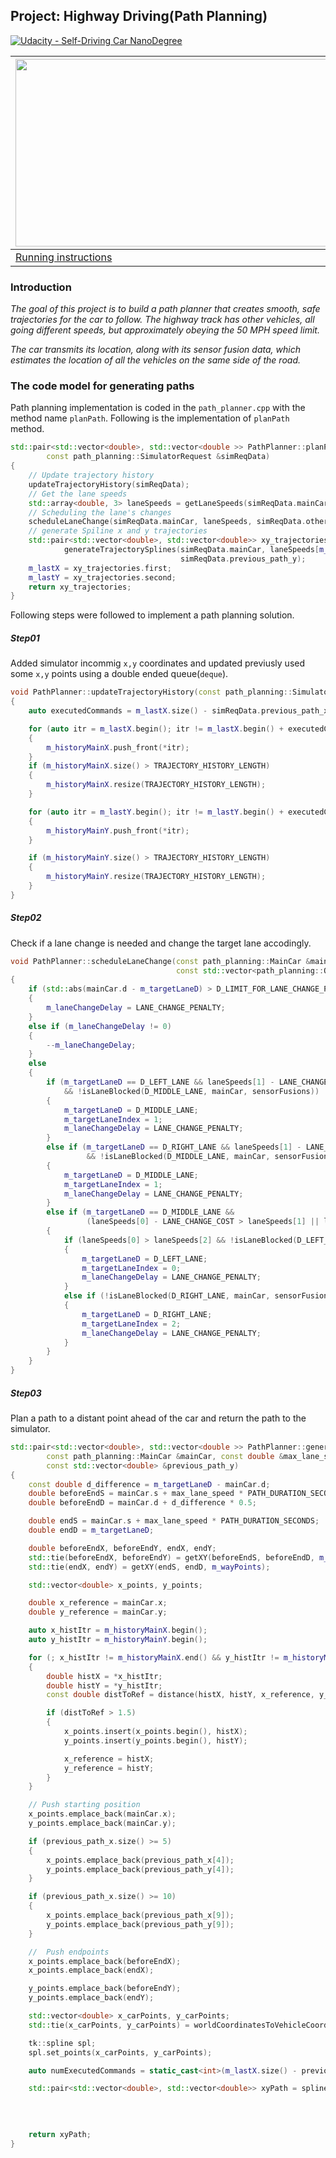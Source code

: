 Project: Highway Driving(Path Planning)
---

[![Udacity - Self-Driving Car NanoDegree](https://s3.amazonaws.com/udacity-sdc/github/shield-carnd.svg)](http://www.udacity.com/drive)

|<img src="data/images/final-output.gif" width="500" height="300" />|
|----------------------------------|
|[Running instructions](https://youtu.be/SLMwKynQ9MU) |

### Introduction
*The goal of this project is to build a path planner that creates smooth, safe trajectories for the car to follow. The highway track has other vehicles, all going different speeds, but approximately obeying the 50 MPH speed limit.*

*The car transmits its location, along with its sensor fusion data, which estimates the location of all the vehicles on the same side of the road.*

### The code model for generating paths
Path planning implementation is coded in the `path_planner.cpp` with the method name `planPath`.  Following is the implementation of `planPath` method.


```cpp
std::pair<std::vector<double>, std::vector<double >> PathPlanner::planPath(
        const path_planning::SimulatorRequest &simReqData)
{
    // Update trajectory history
    updateTrajectoryHistory(simReqData);
    // Get the lane speeds
    std::array<double, 3> laneSpeeds = getLaneSpeeds(simReqData.mainCar, simReqData.otherCars);
    // Scheduling the lane's changes
    scheduleLaneChange(simReqData.mainCar, laneSpeeds, simReqData.otherCars);
    // generate Spiline x and y trajectories
    std::pair<std::vector<double>, std::vector<double>> xy_trajectories =
            generateTrajectorySplines(simReqData.mainCar, laneSpeeds[m_targetLaneIndex], simReqData.previous_path_x,
                                      simReqData.previous_path_y);
    m_lastX = xy_trajectories.first;
    m_lastY = xy_trajectories.second;
    return xy_trajectories;
}

```

Following steps were followed to implement a path planning solution.

##### Step01
Added simulator incommig `x,y` coordinates and updated previusly used some `x,y` points using a double ended queue(`deque`).

```cpp
void PathPlanner::updateTrajectoryHistory(const path_planning::SimulatorRequest &simReqData)
{
    auto executedCommands = m_lastX.size() - simReqData.previous_path_x.size();

    for (auto itr = m_lastX.begin(); itr != m_lastX.begin() + executedCommands; ++itr)
    {
        m_historyMainX.push_front(*itr);
    }
    if (m_historyMainX.size() > TRAJECTORY_HISTORY_LENGTH)
    {
        m_historyMainX.resize(TRAJECTORY_HISTORY_LENGTH);
    }

    for (auto itr = m_lastY.begin(); itr != m_lastY.begin() + executedCommands; ++itr)
    {
        m_historyMainY.push_front(*itr);
    }

    if (m_historyMainY.size() > TRAJECTORY_HISTORY_LENGTH)
    {
        m_historyMainY.resize(TRAJECTORY_HISTORY_LENGTH);
    }
}
```

##### Step02
Check if a lane change is needed and change the target lane accodingly.

```cpp
void PathPlanner::scheduleLaneChange(const path_planning::MainCar &mainCar, const std::array<double, 3> &laneSpeeds,
                                     const std::vector<path_planning::OtherCar> &sensorFusions)
{
    if (std::abs(mainCar.d - m_targetLaneD) > D_LIMIT_FOR_LANE_CHANGE_PENALTY)
    {
        m_laneChangeDelay = LANE_CHANGE_PENALTY;
    }
    else if (m_laneChangeDelay != 0)
    {
        --m_laneChangeDelay;
    }
    else
    {
        if (m_targetLaneD == D_LEFT_LANE && laneSpeeds[1] - LANE_CHANGE_COST > laneSpeeds[0]
            && !isLaneBlocked(D_MIDDLE_LANE, mainCar, sensorFusions))
        {
            m_targetLaneD = D_MIDDLE_LANE;
            m_targetLaneIndex = 1;
            m_laneChangeDelay = LANE_CHANGE_PENALTY;
        }
        else if (m_targetLaneD == D_RIGHT_LANE && laneSpeeds[1] - LANE_CHANGE_COST > laneSpeeds[2]
                 && !isLaneBlocked(D_MIDDLE_LANE, mainCar, sensorFusions))
        {
            m_targetLaneD = D_MIDDLE_LANE;
            m_targetLaneIndex = 1;
            m_laneChangeDelay = LANE_CHANGE_PENALTY;
        }
        else if (m_targetLaneD == D_MIDDLE_LANE &&
                 (laneSpeeds[0] - LANE_CHANGE_COST > laneSpeeds[1] || laneSpeeds[2] - LANE_CHANGE_COST > laneSpeeds[1]))
        {
            if (laneSpeeds[0] > laneSpeeds[2] && !isLaneBlocked(D_LEFT_LANE, mainCar, sensorFusions))
            {
                m_targetLaneD = D_LEFT_LANE;
                m_targetLaneIndex = 0;
                m_laneChangeDelay = LANE_CHANGE_PENALTY;
            }
            else if (!isLaneBlocked(D_RIGHT_LANE, mainCar, sensorFusions))
            {
                m_targetLaneD = D_RIGHT_LANE;
                m_targetLaneIndex = 2;
                m_laneChangeDelay = LANE_CHANGE_PENALTY;
            }
        }
    }
}
```

##### Step03
Plan a path to a distant point ahead of the car and return the path to the simulator.

```cpp
std::pair<std::vector<double>, std::vector<double >> PathPlanner::generateTrajectorySplines(
        const path_planning::MainCar &mainCar, const double &max_lane_speed, const std::vector<double> &previous_path_x,
        const std::vector<double> &previous_path_y)
{
    const double d_difference = m_targetLaneD - mainCar.d;
    double beforeEndS = mainCar.s + max_lane_speed * PATH_DURATION_SECONDS * 0.5;
    double beforeEndD = mainCar.d + d_difference * 0.5;

    double endS = mainCar.s + max_lane_speed * PATH_DURATION_SECONDS;
    double endD = m_targetLaneD;

    double beforeEndX, beforeEndY, endX, endY;
    std::tie(beforeEndX, beforeEndY) = getXY(beforeEndS, beforeEndD, m_wayPoints);
    std::tie(endX, endY) = getXY(endS, endD, m_wayPoints);

    std::vector<double> x_points, y_points;

    double x_reference = mainCar.x;
    double y_reference = mainCar.y;

    auto x_histItr = m_historyMainX.begin();
    auto y_histItr = m_historyMainY.begin();

    for (; x_histItr != m_historyMainX.end() && y_histItr != m_historyMainY.end(); ++x_histItr, ++y_histItr)
    {
        double histX = *x_histItr;
        double histY = *y_histItr;
        const double distToRef = distance(histX, histY, x_reference, y_reference);

        if (distToRef > 1.5)
        {
            x_points.insert(x_points.begin(), histX);
            y_points.insert(y_points.begin(), histY);

            x_reference = histX;
            y_reference = histY;
        }
    }

    // Push starting position
    x_points.emplace_back(mainCar.x);
    y_points.emplace_back(mainCar.y);

    if (previous_path_x.size() >= 5)
    {
        x_points.emplace_back(previous_path_x[4]);
        y_points.emplace_back(previous_path_y[4]);
    }

    if (previous_path_x.size() >= 10)
    {
        x_points.emplace_back(previous_path_x[9]);
        y_points.emplace_back(previous_path_y[9]);
    }

    //  Push endpoints
    x_points.emplace_back(beforeEndX);
    x_points.emplace_back(endX);

    y_points.emplace_back(beforeEndY);
    y_points.emplace_back(endY);

    std::vector<double> x_carPoints, y_carPoints;
    std::tie(x_carPoints, y_carPoints) = worldCoordinatesToVehicleCoordinates(mainCar, x_points, y_points);

    tk::spline spl;
    spl.set_points(x_carPoints, y_carPoints);

    auto numExecutedCommands = static_cast<int>(m_lastX.size() - previous_path_x.size());

    std::pair<std::vector<double>, std::vector<double>> xyPath = splineToPath(spl,
                                                                              mainCar,
                                                                              max_lane_speed,
                                                                              numExecutedCommands);

    return xyPath;
}
```

